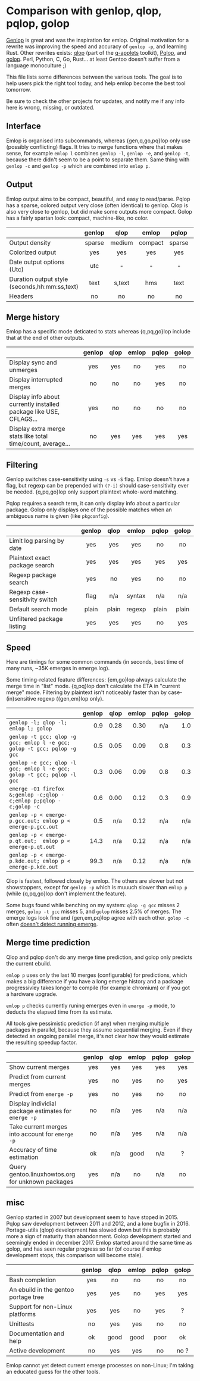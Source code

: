 # Comparison with genlop, qlop, pqlop, golop

[Genlop](https://github.com/gentoo-perl/genlop) is great and was the inspiration for emlop. Original
motivation for a rewrite was improving the speed and accuracy of `genlop -p`, and learning
Rust. Other rewrites exists: [qlop](https://github.com/gentoo/portage-utils) (part of the
[q-applets](https://wiki.gentoo.org/wiki/Q_applets) toolkit),
[Pqlop](https://bitbucket.org/LK4D4/pqlop), and [golop](https://github.com/klausman/golop). Perl,
Python, C, Go, Rust... at least Gentoo doesn't suffer from a language monoculture ;)

This file lists some differences between the various tools. The goal is to help users pick the right
tool today, and help emlop become the best tool tomorrow.

Be sure to check the other projects for updates, and notify me if any info here is wrong, missing,
or outdated.


## Interface

Emlop is organised into subcommands, whereas {gen,q,go,pq}lop only use (possibly conflicting)
flags. It tries to merge functions where that makes sense, for example `emlop l` combines `genlop
-l`, `genlop -e`, and `genlop -t`, because there didn't seem to be a point to separate them. Same
thing with `genlop -c` and `genlop -p` which are combined into `emlop p`.

## Output

Emlop output aims to be compact, beautiful, and easy to read/parse. Pqlop has a sparse, colored
output very close (often identical) to genlop. Qlop is also very close to genlop, but did make some
outputs more compact. Golop has a fairly spartan look: compact, machine-like, no color.

|                                                   | genlop | qlop   | emlop   | pqlop  | golop   |
| :------------------------------------------------ | :----: | :----: | :-----: | :----: | :-----: |
| Output density                                    | sparse | medium | compact | sparse | compact |
| Colorized output                                  | yes    | yes    | yes     | yes    | no      |
| Date output options (Utc)                         | utc    | -      | -       | -      | -       |
| Duration output style (seconds,hh:mm:ss,text)     | text   | s,text | hms     | text   | hms     |
| Headers                                           | no     | no     | no      | no     | some    |

## Merge history

Emlop has a specific mode deticated to stats whereas {q,pq,go}lop include that at the end of other
outputs.

|                                                                    | genlop | qlop | emlop | pqlop | golop |
| :----------------------------------------------------------------- | :----: | :--: | :---: | :---: | :---: |
| Display sync and unmerges                                          | yes    | yes  | no    | yes   | no    |
| Display interrupted merges                                         | no     | no   | no    | yes   | no    |
| Display info about currently installed package like USE, CFLAGS... | yes    | no   | no    | no    | no    |
| Display extra merge stats like total time/count, average...        | no     | yes  | yes   | yes   | yes   |

## Filtering

Genlop switches case-sensitivity using `-s` vs `-S` flag. Emlop doesn't have a flag, but regexp can
be prepended with `(?-i)` should case-sensitivity ever be needed. {q,pq,go}lop only support
plaintext whole-word matching.

Pqlop requires a search term, it can only display info about a particular package. Golop only
displays one of the possible matches when an ambiguous name is given (like `pkgconfig`).

|                                                        | genlop | qlop  | emlop  | pqlop | golop |
| :----------------------------------------------------- | :----: | :--:  | :----: | :---: | :---: |
| Limit log parsing by date                              | yes    | yes   | yes    | no    | no    |
| Plaintext exact package search                         | yes    | yes   | yes    | yes   | yes   |
| Regexp package search                                  | yes    | no    | yes    | no    | no    |
| Regexp case-sensitivity switch                         | flag   | n/a   | syntax | n/a   | n/a   |
| Default search mode                                    | plain  | plain | regexp | plain | plain |
| Unfiltered package listing                             | yes    | yes   | yes    | no    | yes   |

## Speed

Here are timings for some common commands (in seconds, best time of many runs, ~35K emerges in
emerge.log).

Some timing-related feature differences: {em,go}lop always calculate the merge time in "list"
mode. {q,pq}lop don't calculate the ETA in "current merge" mode. Filtering by plaintext isn't
noticeably faster than by case-(in)sensitive regexp ({gen,em}lop only).

|                                                                          | genlop | qlop | emlop | pqlop | golop |
| :----------------------------------------------------------------------- | -----: | ---: | ----: | ----: | ----: |
| `genlop -l; qlop -l; emlop l; golop`                                     | 0.9    | 0.28 | 0.30  | n/a   | 1.0   |
| `genlop -t gcc; qlop -g gcc; emlop l -e gcc; golop -t gcc; pqlop -g gcc` | 0.5    | 0.05 | 0.09  | 0.8   | 0.3   |
| `genlop -e gcc; qlop -l gcc; emlop l -e gcc; golop -t gcc; pqlop -l gcc` | 0.3    | 0.06 | 0.09  | 0.8   | 0.3   |
| `emerge -O1 firefox &;genlop -c;qlop -c;emlop p;pqlop -c;golop -c`       | 0.6    | 0.00 | 0.12  | 0.3   | 0.9   |
| `genlop -p < emerge-p.gcc.out; emlop p < emerge-p.gcc.out`               | 0.5    | n/a  | 0.12  | n/a   | n/a   |
| `genlop -p < emerge-p.qt.out;  emlop p < emerge-p.qt.out`                | 14.3   | n/a  | 0.12  | n/a   | n/a   |
| `genlop -p < emerge-p.kde.out; emlop p < emerge-p.kde.out`               | 99.3   | n/a  | 0.12  | n/a   | n/a   |

Qlop is fastest, followed closely by emlop. The others are slower but not showstoppers, except for
`genlop -p` which is muuuch slower than `emlop p` (while {q,pq,go}lop don't implement the feature).

Some bugs found while benching on my system: `qlop -g gcc` misses 2 merges, `golop -t gcc` misses 5,
and `golop` misses 2.5% of merges. The emerge logs look fine and {gen,em,pq}lop agree with each
other. `golop -c` often [doesn't detect running emerge](https://github.com/klausman/golop/issues/1).

## Merge time prediction

Qlop and pqlop don't do any merge time prediction, and golop only predicts the current ebuild.

`emlop p` uses only the last 10 merges (configurable) for predictions, which makes a big difference
if you have a long emerge history and a package progressivley takes longer to compile (for example
chromium) or if you got a hardware upgrade.

`emlop p` checks currently runing emerges even in `emerge -p` mode, to deducts the elapsed time from
its estimate.

All tools give pessimistic prediction (if any) when merging multiple packages in parallel, because
they assume sequential merging. Even if they detected an ongoing parallel merge, it's not clear how
they would estimate the resulting speedup factor.

|                                                          | genlop | qlop | emlop | pqlop | golop |
| :------------------------------------------------------- | :----: | :--: | :---: | :---: | :---: |
| Show current merges                                      | yes    | yes  | yes   | yes   | yes   |
| Predict from current merges                              | yes    | no   | yes   | no    | yes   |
| Predict from `emerge -p`                                 | yes    | no   | yes   | no    | no    |
| Display individial package estimates for `emerge -p`     | no     | n/a  | yes   | n/a   | n/a   |
| Take current merges into account for `emerge -p`         | no     | n/a  | yes   | n/a   | n/a   |
| Accuracy of time estimation                              | ok     | n/a  | good  | n/a   | ?     |
| Query gentoo.linuxhowtos.org for unknown packages        | yes    | n/a  | no    | n/a   | no    |

## misc

Genlop started in 2007 but development seem to have stoped in 2015. Pqlop saw development between
2011 and 2012, and a lone bugfix in 2016. Portage-utils (qlop) development has slowed down but this
is probably more a sign of maturity than abandonment. Golop development started and seemingly ended
in december 2017. Emlop started around the same time as golop, and has seen regular progress so far
(of course if emlop development stops, this comparison will become stale).

|                                                          | genlop | qlop | emlop | pqlop | golop |
| :------------------------------------------------------- | :----: | :--: | :---: | :---: | :---: |
| Bash completion                                          | yes    | no   | no    | no    | no    |
| An ebuild in the gentoo portage tree                     | yes    | yes  | no    | yes   | yes   |
| Support for non-Linux platforms                          | yes    | yes  | no    | yes   | ?     |
| Unittests                                                | no     | yes  | yes   | no    | no    |
| Documentation and help                                   | ok     | good | good  | poor  | ok    |
| Active development                                       | no     | yes  | yes   | no    | no ?  |

Emlop cannot yet detect current emerge processes on non-Linux; I'm taking an educated guess for the
other tools.

